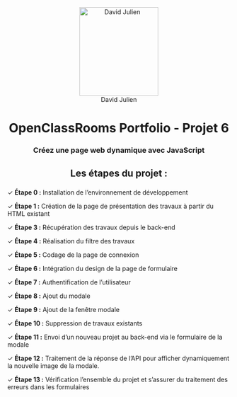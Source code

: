 

<div style="text-align: center;">

<img src="https://pacificgraphic.com/dj/IMG_2303_BlueCrop.png" alt="David Julien" width="178" height="200">
<legend>David Julien</legend>

</div>

<h1 align="center">OpenClassRooms Portfolio - Projet 6</h1>

###

<h3 align="center">Créez une page web dynamique avec JavaScript</h3>

###

<h2 align="center">Les étapes du projet :</h2>

###

<p>✓ <strong>Étape 0 :</strong> Installation de l’environnement de développement</p>
<p>✓ <strong>Étape 1 :</strong> Création de la page de présentation des travaux à partir du HTML existant</p>
<p>✓ <strong>Étape 3 :</strong> Récupération des travaux depuis le back-end</p>
<p>✓ <strong>Étape 4 :</strong> Réalisation du filtre des travaux</p>
<p>✓ <strong>Étape 5 :</strong> Codage de la page de connexion</p>
<p>✓ <strong>Étape 6 :</strong> Intégration du design de la page de formulaire</p>
<p>✓ <strong>Étape 7 :</strong> Authentification de l’utilisateur</p>
<p>✓ <strong>Étape 8 :</strong> Ajout du modale</p>
<p>✓ <strong>Étape 9 :</strong> Ajout de la fenêtre modale</p>
<p>✓ <strong>Étape 10 :</strong> Suppression de travaux existants</p>
<p>✓ <strong>Étape 11 :</strong> Envoi d’un nouveau projet au back-end via le formulaire de la modale</p>
<p>✓ <strong>Étape 12 :</strong> Traitement de la réponse de l’API pour afficher dynamiquement la nouvelle image de la modale.</p>
<p>✓ <strong>Étape 13 :</strong> Vérification l’ensemble du projet et s’assurer du traitement des erreurs dans les formulaires</p>



